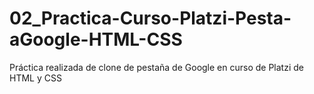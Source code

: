 # 02_Practica-Curso-Platzi-Pesta-aGoogle-HTML-CSS
Práctica realizada de clone de pestaña de Google en curso de Platzi de HTML y CSS

